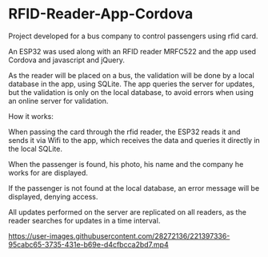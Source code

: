 # RFID-Reader-App-Cordova

Project developed for a bus company to control passengers using rfid card.

An ESP32 was used along with an RFID reader MRFC522 and the app used Cordova and javascript and jQuery.

As the reader will be placed on a bus, the validation will be done by a local database in the app, using SQLite. The app queries the server for updates, but the validation is only on the local database, to avoid errors when using an online server for validation.

How it works:

When passing the card through the rfid reader, the ESP32 reads it and sends it via Wifi to the app, which receives the data and queries it directly in the local SQLite.

When the passenger is found, his photo, his name and the company he works for are displayed.

If the passenger is not found at the local database, an error message will be displayed, denying access.

All updates performed on the server are replicated on all readers, as the reader searches for updates in a time interval.


https://user-images.githubusercontent.com/28272136/221397336-95cabc65-3735-431e-b69e-d4cfbcca2bd7.mp4


